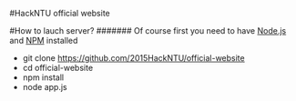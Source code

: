 #HackNTU official website

#How to lauch server?
####### Of course first you need to have [Node.js](http://nodejs.org/download/) and [NPM](http://blog.npmjs.org/post/85484771375/how-to-install-npm) installed
- git clone https://github.com/2015HackNTU/official-website
- cd official-website
- npm install
- node app.js